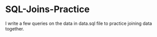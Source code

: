 # SQL-Joins-Practice
I write a few queries on the data in data.sql file to practice joining data together.
